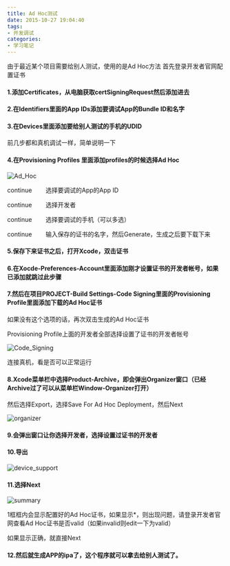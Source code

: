 ```yaml
---
title: Ad Hoc测试
date: 2015-10-27 19:04:40
tags:
- 开发调试
categories:
- 学习笔记
---
```


由于最近某个项目需要给别人测试，使用的是Ad Hoc方法
首先登录开发者官网配置证书

#### 1.添加Certificates，从电脑获取certSigningRequest然后添加进去
#### 2.在Identifiers里面的App IDs添加要调试App的Bundle ID和名字
#### 3.在Devices里面添加要给别人测试的手机的UDID
前几步都和真机调试一样，简单说明一下

#### 4.在Provisioning Profiles 里面添加profiles的时候选择Ad Hoc
![Ad_Hoc](http://7xsnb0.com2.z0.glb.clouddn.com/756114-20151027100118310-497055954.png)

continue
　　选择要调试的App的App ID

continue
　　选择开发者

continue
　　选择要调试的手机（可以多选）

continue
　　输入保存的证书的名字，然后Generate，生成之后要下载下来 　　

#### 5.保存下来证书之后，打开Xcode，双击证书
#### 6.在Xocde-Preferences-Account里面添加刚才设置证书的开发者帐号，如果已添加就跳过此步骤
#### 7.然后在项目PROJECT-Build Settings-Code Signing里面的Provisioning Profile里面添加下载的Ad Hoc证书
如果没有这个选项的话，再次双击生成的Ad Hoc证书

Provisioning Profile上面的开发者全部选择设置了证书的开发者帐号

![Code_Signing](http://7xsnb0.com2.z0.glb.clouddn.com/756114-20151027101624154-609807275.png)

连接真机，看是否可以正常运行

#### 8.Xcode菜单栏中选择Product-Archive，即会弹出Organizer窗口（已经Archive过了可以从菜单栏Window-Organizer打开）
然后选择Export，选择Save For Ad Hoc Deployment，然后Next

![organizer](http://7xsnb0.com2.z0.glb.clouddn.com/756114-20151027102331247-1201210840.png)

#### 9.会弹出窗口让你选择开发者，选择设置过证书的开发者
#### 10.导出
![device_support](http://7xsnb0.com2.z0.glb.clouddn.com/756114-20151027102524200-945274110.png)

#### 11.选择Next
![summary](http://7xsnb0.com2.z0.glb.clouddn.com/756114-20151027102748544-523448479.png)

1框框内会显示配置好的Ad Hoc证书，如果显示*，则出现问题，请登录开发者官网查看Ad Hoc证书是否valid（如果invalid则edit一下为valid）

如果显示正确，就直接Next

#### 12.然后就生成APP的ipa了，这个程序就可以拿去给别人测试了。


